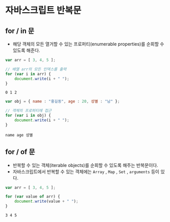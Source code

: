 # 자바스크립트 반복문

## for / in 문

+ 해당 객체의 모든 열거할 수 있는 프로퍼티(enumerable properties)를 순회할 수 있도록 해준다.

```js
var arr = [ 3, 4, 5 ];

// 배열 arr의 모든 인덱스를 출력
for (var i in arr) {
    document.write(i + " ");
}
```

`0 1 2`

```js
var obj = { name : "홍길동", age : 20, 성별 : "남" };

// 객체의 프로퍼티에 접근
for (var i in obj) {
    document.write(i + " ");
}
```

`name age 성별`

## for / of 문

+ 반복할 수 있는 객체(iterable objects)를 순회할 수 있도록 해주는 반복문이다.
+ 자바스크립트에서 반복할 수 있는 객체에는 `Array` , `Map` , `Set` , `arguments` 등이 있다.

```js
var arr = [ 3, 4, 5 ];

for (var value of arr) {
    document.write(value + " ");
}
```

`3 4 5`

